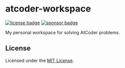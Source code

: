# atcoder-workspace

[![license badge]][license]
[![sponsor badge]][sponsor]

[license]: LICENSE.txt
[license badge]: https://img.shields.io/github/license/akkinoc/atcoder-workspace?color=blue
[sponsor]: https://github.com/sponsors/akkinoc
[sponsor badge]: https://img.shields.io/static/v1?logo=github&label=sponsor&message=%E2%9D%A4&color=db61a2

My personal workspace for solving AtCoder problems.

## License

Licensed under the [MIT License][license].
